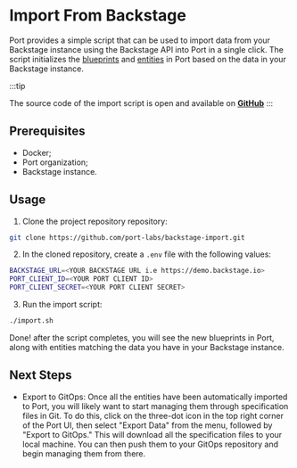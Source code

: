 # Import From Backstage

Port provides a simple script that can be used to import data from your Backstage instance using the Backstage API into Port in a single click.
The script initializes the [blueprints](../../define-your-data-model/setup-blueprint/setup-blueprint.md) and [entities](../../sync-data-to-catalog/sync-data-to-catalog.md#creating-entities) in Port based on the data in your Backstage instance.

:::tip

The source code of the import script is open and available on [**GitHub**](https://github.com/port-labs/backstage-import.git)
:::

## Prerequisites

- Docker;
- Port organization;
- Backstage instance.

## Usage

1. Clone the project repository repository:

```bash showLineNumbers
git clone https://github.com/port-labs/backstage-import.git
```

2. In the cloned repository, create a `.env` file with the following values:

```bash showLineNumbers
BACKSTAGE_URL=<YOUR BACKSTAGE URL i.e https://demo.backstage.io>
PORT_CLIENT_ID=<YOUR PORT CLIENT ID>
PORT_CLIENT_SECRET=<YOUR PORT CLIENT SECRET>
```

3. Run the import script:

```bash showLineNumbers
./import.sh
```

Done! after the script completes, you will see the new blueprints in Port, along with entities matching the data you have in your Backstage instance.

## Next Steps

- Export to GitOps: Once all the entities have been automatically imported to Port, you will likely want to start managing them through specification files in Git. To do this, click on the three-dot icon in the top right corner of the Port UI, then select "Export Data" from the menu, followed by "Export to GitOps." This will download all the specification files to your local machine. You can then push them to your GitOps repository and begin managing them from there.
